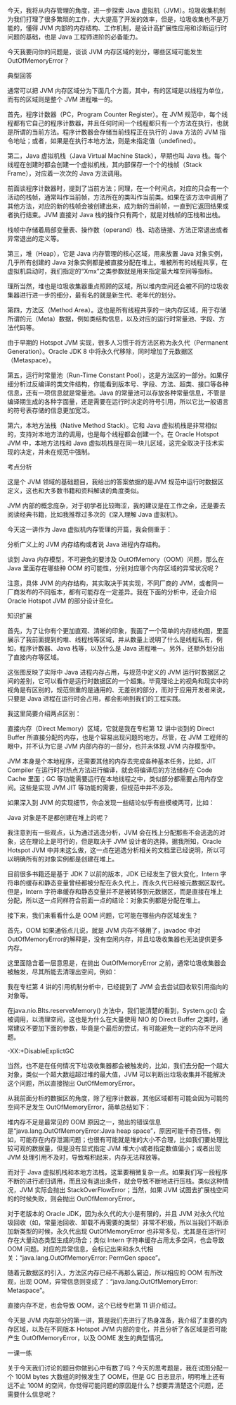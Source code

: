 今天，我将从内存管理的角度，进一步探索 Java 虚拟机（JVM）。垃圾收集机制为我们打理了很多繁琐的工作，大大提高了开发的效率，但是，垃圾收集也不是万能的，懂得 JVM 内部的内存结构、工作机制，是设计高扩展性应用和诊断运行时问题的基础，也是 Java 工程师进阶的必备能力。



今天我要问你的问题是，谈谈 JVM 内存区域的划分，哪些区域可能发生 OutOfMemoryError？



典型回答

通常可以把 JVM 内存区域分为下面几个方面，其中，有的区域是以线程为单位，而有的区域则是整个 JVM 进程唯一的。



首先，程序计数器（PC，Program Counter Register）。在 JVM 规范中，每个线程都有它自己的程序计数器，并且任何时间一个线程都只有一个方法在执行，也就是所谓的当前方法。程序计数器会存储当前线程正在执行的 Java 方法的 JVM 指令地址；或者，如果是在执行本地方法，则是未指定值（undefined）。



第二，Java 虚拟机栈（Java Virtual Machine Stack），早期也叫 Java 栈。每个线程在创建时都会创建一个虚拟机栈，其内部保存一个个的栈帧（Stack Frame），对应着一次次的 Java 方法调用。



前面谈程序计数器时，提到了当前方法；同理，在一个时间点，对应的只会有一个活动的栈帧，通常叫作当前帧，方法所在的类叫作当前类。如果在该方法中调用了其他方法，对应的新的栈帧会被创建出来，成为新的当前帧，一直到它返回结果或者执行结束。JVM 直接对 Java 栈的操作只有两个，就是对栈帧的压栈和出栈。



栈帧中存储着局部变量表、操作数（operand）栈、动态链接、方法正常退出或者异常退出的定义等。



第三，堆（Heap），它是 Java 内存管理的核心区域，用来放置 Java 对象实例，几乎所有创建的 Java 对象实例都是被直接分配在堆上。堆被所有的线程共享，在虚拟机启动时，我们指定的“Xmx”之类参数就是用来指定最大堆空间等指标。



理所当然，堆也是垃圾收集器重点照顾的区域，所以堆内空间还会被不同的垃圾收集器进行进一步的细分，最有名的就是新生代、老年代的划分。



第四，方法区（Method Area）。这也是所有线程共享的一块内存区域，用于存储所谓的元（Meta）数据，例如类结构信息，以及对应的运行时常量池、字段、方法代码等。



由于早期的 Hotspot JVM 实现，很多人习惯于将方法区称为永久代（Permanent Generation）。Oracle JDK 8 中将永久代移除，同时增加了元数据区（Metaspace）。



第五，运行时常量池（Run-Time Constant Pool），这是方法区的一部分。如果仔细分析过反编译的类文件结构，你能看到版本号、字段、方法、超类、接口等各种信息，还有一项信息就是常量池。Java 的常量池可以存放各种常量信息，不管是编译期生成的各种字面量，还是需要在运行时决定的符号引用，所以它比一般语言的符号表存储的信息更加宽泛。



第六，本地方法栈（Native Method Stack）。它和 Java 虚拟机栈是非常相似的，支持对本地方法的调用，也是每个线程都会创建一个。在 Oracle Hotspot JVM 中，本地方法栈和 Java 虚拟机栈是在同一块儿区域，这完全取决于技术实现的决定，并未在规范中强制。



考点分析

这是个 JVM 领域的基础题目，我给出的答案依据的是JVM 规范中运行时数据区定义，这也和大多数书籍和资料解读的角度类似。



JVM 内部的概念庞杂，对于初学者比较晦涩，我的建议是在工作之余，还是要去阅读经典书籍，比如我推荐过多次的《深入理解 Java 虚拟机》。



今天这一讲作为 Java 虚拟机内存管理的开篇，我会侧重于：



分析广义上的 JVM 内存结构或者说 Java 进程内存结构。



谈到 Java 内存模型，不可避免的要涉及 OutOfMemory（OOM）问题，那么在 Java 里面存在哪些种 OOM 的可能性，分别对应哪个内存区域的异常状况呢？



注意，具体 JVM 的内存结构，其实取决于其实现，不同厂商的 JVM，或者同一厂商发布的不同版本，都有可能存在一定差异。我在下面的分析中，还会介绍 Oracle Hotspot JVM 的部分设计变化。



知识扩展

首先，为了让你有个更加直观、清晰的印象，我画了一个简单的内存结构图，里面展示了我前面提到的堆、线程栈等区域，并从数量上说明了什么是线程私有，例如，程序计数器、Java 栈等，以及什么是 Java 进程唯一。另外，还额外划分出了直接内存等区域。





这张图反映了实际中 Java 进程内存占用，与规范中定义的 JVM 运行时数据区之间的差别，它可以看作是运行时数据区的一个超集。毕竟理论上的视角和现实中的视角是有区别的，规范侧重的是通用的、无差别的部分，而对于应用开发者来说，只要是 Java 进程在运行时会占用，都会影响到我们的工程实践。



我这里简要介绍两点区别：



直接内存（Direct Memory）区域，它就是我在专栏第 12 讲中谈到的 Direct Buffer 所直接分配的内存，也是个容易出现问题的地方。尽管，在 JVM 工程师的眼中，并不认为它是 JVM 内部内存的一部分，也并未体现 JVM 内存模型中。



JVM 本身是个本地程序，还需要其他的内存去完成各种基本任务，比如，JIT Compiler 在运行时对热点方法进行编译，就会将编译后的方法储存在 Code Cache 里面；GC 等功能需要运行在本地线程之中，类似部分都需要占用内存空间。这些是实现 JVM JIT 等功能的需要，但规范中并不涉及。



如果深入到 JVM 的实现细节，你会发现一些结论似乎有些模棱两可，比如：



Java 对象是不是都创建在堆上的呢？

我注意到有一些观点，认为通过逃逸分析，JVM 会在栈上分配那些不会逃逸的对象，这在理论上是可行的，但是取决于 JVM 设计者的选择。据我所知，Oracle Hotspot JVM 中并未这么做，这一点在逃逸分析相关的文档里已经说明，所以可以明确所有的对象实例都是创建在堆上。



目前很多书籍还是基于 JDK 7 以前的版本，JDK 已经发生了很大变化，Intern 字符串的缓存和静态变量曾经都被分配在永久代上，而永久代已经被元数据区取代。但是，Intern 字符串缓存和静态变量并不是被转移到元数据区，而是直接在堆上分配，所以这一点同样符合前面一点的结论：对象实例都是分配在堆上。

接下来，我们来看看什么是 OOM 问题，它可能在哪些内存区域发生？



首先，OOM 如果通俗点儿说，就是 JVM 内存不够用了，javadoc 中对OutOfMemoryError的解释是，没有空闲内存，并且垃圾收集器也无法提供更多内存。



这里面隐含着一层意思是，在抛出 OutOfMemoryError 之前，通常垃圾收集器会被触发，尽其所能去清理出空间，例如：



我在专栏第 4 讲的引用机制分析中，已经提到了 JVM 会去尝试回收软引用指向的对象等。



在java.nio.BIts.reserveMemory\(\) 方法中，我们能清楚的看到，System.gc\(\) 会被调用，以清理空间，这也是为什么在大量使用 NIO 的 Direct Buffer 之类时，通常建议不要加下面的参数，毕竟是个最后的尝试，有可能避免一定的内存不足问题。



-XX:+DisableExplictGC

当然，也不是在任何情况下垃圾收集器都会被触发的，比如，我们去分配一个超大对象，类似一个超大数组超过堆的最大值，JVM 可以判断出垃圾收集并不能解决这个问题，所以直接抛出 OutOfMemoryError。



从我前面分析的数据区的角度，除了程序计数器，其他区域都有可能会因为可能的空间不足发生 OutOfMemoryError，简单总结如下：



堆内存不足是最常见的 OOM 原因之一，抛出的错误信息是“java.lang.OutOfMemoryError:Java heap space”，原因可能千奇百怪，例如，可能存在内存泄漏问题；也很有可能就是堆的大小不合理，比如我们要处理比较可观的数据量，但是没有显式指定 JVM 堆大小或者指定数值偏小；或者出现 JVM 处理引用不及时，导致堆积起来，内存无法释放等。



而对于 Java 虚拟机栈和本地方法栈，这里要稍微复杂一点。如果我们写一段程序不断的进行递归调用，而且没有退出条件，就会导致不断地进行压栈。类似这种情况，JVM 实际会抛出 StackOverFlowError；当然，如果 JVM 试图去扩展栈空间的的时候失败，则会抛出 OutOfMemoryError。



对于老版本的 Oracle JDK，因为永久代的大小是有限的，并且 JVM 对永久代垃圾回收（如，常量池回收、卸载不再需要的类型）非常不积极，所以当我们不断添加新类型的时候，永久代出现 OutOfMemoryError 也非常多见，尤其是在运行时存在大量动态类型生成的场合；类似 Intern 字符串缓存占用太多空间，也会导致 OOM 问题。对应的异常信息，会标记出来和永久代相关：“java.lang.OutOfMemoryError: PermGen space”。



随着元数据区的引入，方法区内存已经不再那么窘迫，所以相应的 OOM 有所改观，出现 OOM，异常信息则变成了：“java.lang.OutOfMemoryError: Metaspace”。



直接内存不足，也会导致 OOM，这个已经专栏第 11 讲介绍过。



今天是 JVM 内存部分的第一讲，算是我们先进行了热身准备，我介绍了主要的内存区域，以及在不同版本 Hotspot JVM 内部的变化，并且分析了各区域是否可能产生 OutOfMemoryError，以及 OOME 发生的典型情况。



一课一练

关于今天我们讨论的题目你做到心中有数了吗？今天的思考题是，我在试图分配一个 100M bytes 大数组的时候发生了 OOME，但是 GC 日志显示，明明堆上还有远不止 100M 的空间，你觉得可能问题的原因是什么？想要弄清楚这个问题，还需要什么信息呢？

